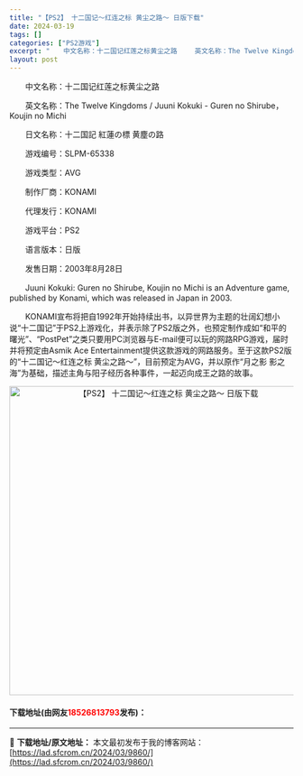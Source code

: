 ```yaml
---
title: "【PS2】 十二国记～红连之标 黄尘之路～ 日版下载"
date: 2024-03-19
tags: []
categories: ["PS2游戏"]
excerpt: "　　中文名称：十二国记红莲之标黄尘之路 　　英文名称：The Twelve Kingdoms / Juuni Kokuki - Guren no Shirube， Koujin no Michi 　　日文名称：十二国記 紅蓮の標 黄塵の路 　　游戏编号：SLPM-65338 　　游戏类型：AVG 　&hellip;"
layout: post
---
```


 <p>　　中文名称：十二国记红莲之标黄尘之路</p> <p>　　英文名称：The Twelve Kingdoms / Juuni Kokuki - Guren no Shirube， Koujin no Michi</p> <p>　　日文名称：十二国記 紅蓮の標 黄塵の路</p> <p>　　游戏编号：SLPM-65338</p> <p>　　游戏类型：AVG</p> <p>　　制作厂商：KONAMI</p> <p>　　代理发行：KONAMI</p> <p>　　游戏平台：PS2</p> <p>　　语言版本：日版</p> <p>　　发售日期：2003年8月28日</p> <p>　　Juuni Kokuki: Guren no Shirube, Koujin no Michi is an Adventure game, published by Konami, which was released in Japan in 2003.</p> <p>　　KONAMI宣布将把自1992年开始持续出书，以异世界为主题的壮阔幻想小说&ldquo;十二国记&rdquo;于PS2上游戏化，并表示除了PS2版之外，也预定制作成如&ldquo;和平的曙光&rdquo;、&ldquo;PostPet&rdquo;之类只要用PC浏览器与E-mail便可以玩的网路RPG游戏，届时并将预定由Asmik Ace Entertainment提供这款游戏的网路服务。至于这款PS2版的&ldquo;十二国记～红连之标 黄尘之路～&rdquo;，目前预定为AVG，并以原作&ldquo;月之影 影之海&rdquo;为基础，描述主角与阳子经历各种事件，一起迈向成王之路的故事。</p> <p align="center"><img align="" border="0" src="https://lad.sfcrom.cn/wp-content/uploads/2024/03/20240319_65f9978e091f1.jpg" width="548" alt="【PS2】 十二国记～红连之标 黄尘之路～ 日版下载" /></p> <p><h4>下载地址(由网友<font color="red">18526813793</font>发布)：</h4></p> 

---
📖 **下载地址/原文地址：** 本文最初发布于我的博客网站：[https://lad.sfcrom.cn/2024/03/9860/](https://lad.sfcrom.cn/2024/03/9860/)
